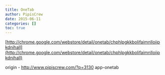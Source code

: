 ```yaml
---
title: OneTab
author: PipisCrew
date: 2015-06-11
categories: []
toc: true
---
```


[http://chrome.google.com/webstore/detail/onetab/chphlpgkkbolifaimnlloiipkdnihall](http://chrome.google.com/webstore/detail/onetab/chphlpgkkbolifaimnlloiipkdnihall)

origin - http://www.pipiscrew.com/?p=3130 app-onetab